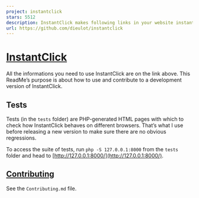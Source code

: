 ```yaml
---
project: instantclick
stars: 5512
description: InstantClick makes following links in your website instant.
url: https://github.com/dieulot/instantclick
---
```


# [InstantClick](http://instantclick.io/)

All the informations you need to use InstantClick are on the link above. This ReadMe’s purpose is about how to use and contribute to a development version of InstantClick.

## Tests

Tests (in the `tests` folder) are PHP-generated HTML pages with which to check how InstantClick behaves on different browsers. That’s what I use before releasing a new version to make sure there are no obvious regressions.

To access the suite of tests, run `php -S 127.0.0.1:8000` from the `tests` folder and head to [http://127.0.0.1:8000/](http://127.0.0.1:8000/).

## [Contributing](Contributing.md)

See the `Contributing.md` file.

